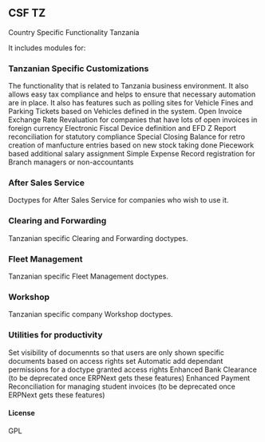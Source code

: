 ## CSF TZ

Country Specific Functionality Tanzania

It includes modules for:
### Tanzanian Specific Customizations
The functionality that is related to Tanzania business environment.
It also allows easy tax compliance and helps to ensure that necessary automation are in place.
It also has features such as polling sites for Vehicle Fines and Parking Tickets based on Vehicles defined in the system.
Open Invoice Exchange Rate Revaluation for companies that have lots of open invoices in foreign currency
Electronic Fiscal Device definition and EFD Z Report reconciliation for statutory compliance
Special Closing Balance for retro creation of manfucture entries based on new stock taking done
Piecework based additional salary assignment
Simple Expense Record registration for Branch managers or non-accountants

### After Sales Service
Doctypes for After Sales Service for companies who wish to use it.

### Clearing and Forwarding
Tanzanian specific Clearing and Forwarding doctypes.

### Fleet Management
Tanzanian specific Fleet Management doctypes.

### Workshop
Tanzanian specific company Workshop doctypes.

### Utilities for productivity
Set visibility of documennts so that users are only shown specific documents based on access rights set
Automatic add dependant permissions for a doctype granted access rights
Enhanced Bank Clearance (to be deprecated once ERPNext gets these features)
Enhanced Payment Reconciliation for managing student invoices (to be deprecated once ERPNext gets these features)



#### License

GPL
